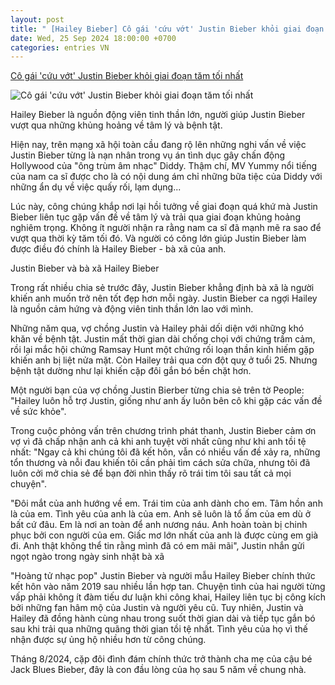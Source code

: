 ```yaml
---
layout: post
title: " [Hailey Bieber] Cô gái 'cứu vớt' Justin Bieber khỏi giai đoạn tăm tối nhất"
date: Wed, 25 Sep 2024 18:00:00 +0700
categories: entries VN
---
```

[Cô gái 'cứu vớt' Justin Bieber khỏi giai đoạn tăm tối nhất](https://afamily.vn/co-gai-cuu-vot-justin-bieber-khoi-giai-doan-tam-toi-nhat-nguoi-khien-nam-ca-si-hoang-loan-vi-so-danh-mat-20240925173844533.chn)

![Cô gái 'cứu vớt' Justin Bieber khỏi giai đoạn tăm tối nhất](https://afamilycdn.com/zoom/600_315/150157425591193600/2024/9/25/4612711029247518263433919212871055363932070n-17272581413121881756458-1727260591765-17272605918801963126432-144-0-536-749-crop-17272606556121512137077.jpg)

Hailey Bieber là nguồn động viên tinh thần lớn, người giúp Justin Bieber vượt qua những khủng hoảng về tâm lý và bệnh tật.

Hiện nay, trên mạng xã hội toàn cầu đang rộ lên những nghi vấn về việc Justin Bieber từng là nạn nhân trong vụ án tình dục gây chấn động Hollywood của "ông trùm âm nhạc" Diddy. Thậm chí, MV Yummy nổi tiếng của nam ca sĩ được cho là có nội dung ám chỉ những bữa tiệc của Diddy với những ẩn dụ về việc quấy rối, lạm dụng...

Lúc này, công chúng khắp nơi lại hồi tưởng về giai đoạn quá khứ mà Justin Bieber liên tục gặp vấn đề về tâm lý và trải qua giai đoạn khủng hoảng nghiêm trọng. Không ít người nhận ra rằng nam ca sĩ đã mạnh mẽ ra sao để vượt qua thời kỳ tăm tối đó. Và người có công lớn giúp Justin Bieber làm được điều đó chính là Hailey Bieber - bà xã của anh.

Justin Bieber và bà xã Hailey Bieber

Trong rất nhiều chia sẻ trước đây, Justin Bieber khẳng định bà xã là người khiến anh muốn trở nên tốt đẹp hơn mỗi ngày. Justin Bieber ca ngợi Hailey là nguồn cảm hứng và động viên tinh thần lớn lao với mình.

Những năm qua, vợ chồng Justin và Hailey phải dối diện với những khó khăn về bệnh tật. Justin mất thời gian dài chống chọi với chứng trầm cảm, rồi lại mắc hội chứng Ramsay Hunt một chứng rối loạn thần kinh hiếm gặp khiến anh bị liệt nửa mặt. Còn Hailey trải qua cơn đột quỵ ở tuổi 25. Nhưng bệnh tật dường như lại khiến cặp đôi gắn bó bền chặt hơn.

Một người bạn của vợ chồng Justin Bierber từng chia sẻ trên tờ People: "Hailey luôn hỗ trợ Justin, giống như anh ấy luôn bên cô khi gặp các vấn đề về sức khỏe".

Trong cuộc phỏng vấn trên chương trình phát thanh, Justin Bieber cảm ơn vợ vì đã chấp nhận anh cả khi anh tuyệt vời nhất cũng như khi anh tồi tệ nhất: "Ngay cả khi chúng tôi đã kết hôn, vẫn có nhiều vấn đề xảy ra, những tổn thương và nỗi đau khiến tôi cần phải tìm cách sửa chữa, nhưng tôi đã luôn cởi mở chia sẻ để bạn đời nhìn thấy rõ trái tim tôi sau tất cả mọi chuyện".

"Đôi mắt của anh hướng về em. Trái tim của anh dành cho em. Tâm hồn anh là của em. Tình yêu của anh là của em. Anh sẽ luôn là tổ ấm của em dù ở bất cứ đâu. Em là nơi an toàn để anh nương náu. Anh hoàn toàn bị chinh phục bởi con người của em. Giấc mơ lớn nhất của anh là được cùng em già đi. Anh thật không thể tin rằng mình đã có em mãi mãi", Justin nhắn gửi ngọt ngào trong ngày sinh nhật bà xã

"Hoàng tử nhạc pop" Justin Bieber và người mẫu Hailey Bieber chính thức kết hôn vào năm 2019 sau nhiều lần hợp tan. Chuyện tình của hai người từng vấp phải không ít đàm tiếu dư luận khi công khai, Hailey liên tục bị công kích bởi những fan hâm mộ của Justin và người yêu cũ. Tuy nhiên, Justin và Hailey đã đồng hành cùng nhau trong suốt thời gian dài và tiếp tục gắn bó sau khi trải qua những quãng thời gian tồi tệ nhất. Tình yêu của họ vì thế nhận được sự ủng hộ nhiều hơn từ công chúng.

Tháng 8/2024, cặp đôi đình đám chính thức trở thành cha mẹ của cậu bé Jack Blues Bieber, đây là con đầu lòng của họ sau 5 năm về chung nhà.

